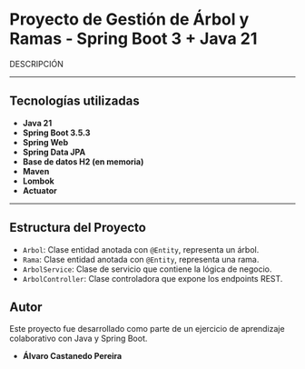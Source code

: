 # Proyecto de Gestión de Árbol y Ramas - Spring Boot 3 + Java 21

DESCRIPCIÓN

---

## Tecnologías utilizadas

- **Java 21**
- **Spring Boot 3.5.3**
- **Spring Web**
- **Spring Data JPA**
- **Base de datos H2 (en memoria)**
- **Maven**
- **Lombok**
- **Actuator**

---

## Estructura del Proyecto

- `Arbol`: Clase entidad anotada con `@Entity`, representa un árbol.
- `Rama`: Clase entidad anotada con `@Entity`, representa una rama.
- `ArbolService`: Clase de servicio que contiene la lógica de negocio.
- `ArbolController`: Clase controladora que expone los endpoints REST.



## Autor

Este proyecto fue desarrollado como parte de un ejercicio de aprendizaje colaborativo con Java y Spring Boot.

- **Álvaro Castanedo Pereira** 


